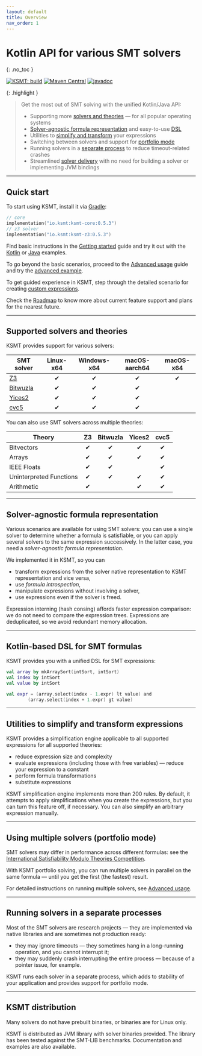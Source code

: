 ```yaml
---
layout: default
title: Overview
nav_order: 1
---
```


# Kotlin API for various SMT solvers
{: .no_toc }

[![KSMT: build](https://github.com/UnitTestBot/ksmt/actions/workflows/build-and-run-tests.yml/badge.svg)](https://github.com/UnitTestBot/ksmt/actions/workflows/build-and-run-tests.yml)
[![Maven Central](https://img.shields.io/maven-central/v/io.ksmt/ksmt-core)](https://central.sonatype.com/artifact/io.ksmt/ksmt-core/0.5.3)
[![javadoc](https://javadoc.io/badge2/io.ksmt/ksmt-core/javadoc.svg)](https://javadoc.io/doc/io.ksmt/ksmt-core)

{: .highlight }
> Get the most out of SMT solving with the unified Kotlin/Java API:
> * Supporting more [solvers and theories](#supported-solvers-and-theories) — for all popular operating systems
> * [Solver-agnostic formula representation](#solver-agnostic-formula-representation) and easy-to-use [DSL](#kotlin-based-dsl-for-smt-formulas)
> * Utilities to [simplify and transform](#utilities-to-simplify-and-transform-expressions) your expressions
> * Switching between solvers and support for [portfolio mode](#using-multiple-solvers-portfolio-mode)
> * Running solvers in a [separate process](#running-solvers-in-a-separate-processes) to reduce timeout-related crashes
> * Streamlined [solver delivery](#ksmt-distribution) with no need for building a solver or implementing JVM bindings

---
## Quick start

To start using KSMT, install it via [Gradle](https://gradle.org/):

```kotlin
// core 
implementation("io.ksmt:ksmt-core:0.5.3")
// z3 solver
implementation("io.ksmt:ksmt-z3:0.5.3")
```

Find basic instructions in the [Getting started](getting-started) guide and try it out with the 
[Kotlin](https://github.com/UnitTestBot/ksmt/tree/main/examples/src/main/kotlin) or [Java](https://github.com/UnitTestBot/ksmt/tree/main/examples/src/main/java) examples.

To go beyond the basic scenarios, proceed to the [Advanced usage](advanced-usage) guide and try the [advanced 
example](https://github.com/UnitTestBot/ksmt/tree/main/examples/src/main/kotlin/AdvancedExamples.kt).

To get guided experience in KSMT, step through the detailed scenario for creating 
[custom expressions](custom-expressions).

Check the [Roadmap](https://github.com/UnitTestBot/ksmt/blob/main/Requirements.md) to know more about current
feature support and plans for the nearest future.

---
## Supported solvers and theories

KSMT provides support for various solvers:

| SMT solver                                       | Linux-x64 | Windows-x64 | macOS-aarch64 | macOS-x64 |
|--------------------------------------------------|:---------:|:-----------:|:-------------:|:---------:|
| [Z3](https://github.com/Z3Prover/z3)             | &#x2714;  |  &#x2714;   |   &#x2714;    | &#x2714;  |
| [Bitwuzla](https://github.com/bitwuzla/bitwuzla) | &#x2714;  |  &#x2714;   |   &#x2714;    |           |
| [Yices2](https://github.com/SRI-CSL/yices2)      | &#x2714;  |  &#x2714;   |   &#x2714;    |           |
| [cvc5](https://github.com/cvc5/cvc5)             | &#x2714;  |  &#x2714;   |   &#x2714;    |           |

You can also use SMT solvers across multiple theories:

| Theory                  | Z3         | Bitwuzla | Yices2       |   cvc5    |
|-------------------------|:----------:|:--------:|:------------:|:---------:|
| Bitvectors              |  &#x2714;  | &#x2714; |   &#x2714;   | &#x2714;  |
| Arrays                  |  &#x2714;  | &#x2714; |   &#x2714;   | &#x2714;  |
| IEEE Floats             |  &#x2714;  | &#x2714; |              | &#x2714;  |
| Uninterpreted Functions |  &#x2714;  | &#x2714; |   &#x2714;   | &#x2714;  |
| Arithmetic              |  &#x2714;  |          |   &#x2714;   | &#x2714;  |

---
## Solver-agnostic formula representation

Various scenarios are available for using SMT solvers: you can use a single solver to determine whether a formula is
satisfiable, or you can apply several solvers to the same expression successively. In the latter case, you need a _solver-agnostic formula representation_.

We implemented it in KSMT, so you can
* transform expressions from the solver native representation to KSMT representation and vice versa,
* use _formula introspection_,
* manipulate expressions without involving a solver,
* use expressions even if the solver is freed.

Expression interning (hash consing) affords faster expression comparison: we do not need to compare the expression
trees. Expressions are deduplicated, so we avoid redundant memory allocation.

---
## Kotlin-based DSL for SMT formulas

KSMT provides you with a unified DSL for SMT expressions:

```kotlin
val array by mkArraySort(intSort, intSort)
val index by intSort
val value by intSort

val expr = (array.select(index - 1.expr) lt value) and
        (array.select(index + 1.expr) gt value)
```

---
## Utilities to simplify and transform expressions

KSMT provides a simplification engine applicable to all supported expressions for all supported theories:

* reduce expression size and complexity
* evaluate expressions (including those with free variables) — reduce your expression to a constant
* perform formula transformations
* substitute expressions

KSMT simplification engine implements more than 200 rules.
By default, it attempts to apply simplifications when you create the expressions, but you can turn this
feature off, if necessary. You can also simplify an arbitrary expression manually.

---
## Using multiple solvers (portfolio mode)

SMT solvers may differ in performance across different formulas:
see the [International Satisfiability Modulo Theories Competition](https://smt-comp.github.io/2022/).

With KSMT portfolio solving, you can run multiple solvers in parallel on the same formula — until you get the first
(the fastest) result.

For detailed instructions on running multiple solvers, see [Advanced usage](advanced-usage).

---
## Running solvers in a separate processes

Most of the SMT solvers are research projects — they are implemented via native libraries and are sometimes not 
production ready:
* they may ignore timeouts — they sometimes hang in a long-running operation, and you cannot interrupt it;
* they may suddenly crash interrupting the entire process — because of a pointer issue, for example.

KSMT runs each solver in a separate process, which adds to stability of your application and provides support for
portfolio mode.

---
## KSMT distribution

Many solvers do not have prebuilt binaries, or binaries are for Linux only.

KSMT is distributed as JVM library with solver binaries provided. The library has been tested against the SMT-LIB 
benchmarks. Documentation and examples are also available.

